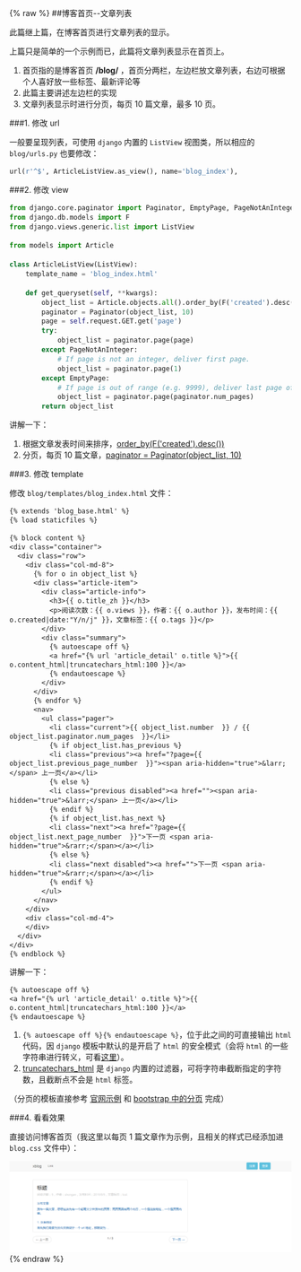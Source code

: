 {% raw %}
##博客首页--文章列表

此篇继上篇，在博客首页进行文章列表的显示。

上篇只是简单的一个示例而已，此篇将文章列表显示在首页上。

1. 首页指的是博客首页 **/blog/** ，首页分两栏，左边栏放文章列表，右边可根据个人喜好放一些标签、最新评论等
2. 此篇主要讲述左边栏的实现
3. 文章列表显示时进行分页，每页 10 篇文章，最多 10 页。

###1. 修改 url

一般要呈现列表，可使用 `django` 内置的 `ListView` 视图类，所以相应的 `blog/urls.py` 也要修改：

```python
url(r'^$', ArticleListView.as_view(), name='blog_index'),
```

###2. 修改 view

```python
from django.core.paginator import Paginator, EmptyPage, PageNotAnInteger
from django.db.models import F
from django.views.generic.list import ListView

from models import Article

class ArticleListView(ListView):
    template_name = 'blog_index.html'

    def get_queryset(self, **kwargs):
        object_list = Article.objects.all().order_by(F('created').desc())[:100]
        paginator = Paginator(object_list, 10)
        page = self.request.GET.get('page')
        try:
            object_list = paginator.page(page)
        except PageNotAnInteger:
            # If page is not an integer, deliver first page.
            object_list = paginator.page(1)
        except EmptyPage:
            # If page is out of range (e.g. 9999), deliver last page of results.
            object_list = paginator.page(paginator.num_pages)
        return object_list
```
讲解一下：

1. 根据文章发表时间来排序，[order_by(F('created').desc())](https://docs.djangoproject.com/en/1.8/ref/models/querysets/#order-by)
2. 分页，每页 10 篇文章，[paginator = Paginator(object_list, 10)](https://docs.djangoproject.com/en/1.8/topics/pagination/#using-paginator-in-a-view)

###3. 修改 template

修改 `blog/templates/blog_index.html` 文件：

```jinja
{% extends 'blog_base.html' %}
{% load staticfiles %}

{% block content %}
<div class="container">
  <div class="row">
    <div class="col-md-8">
      {% for o in object_list %}
      <div class="article-item">
        <div class="article-info">
          <h3>{{ o.title_zh }}</h3>
          <p>阅读次数：{{ o.views }}，作者：{{ o.author }}，发布时间：{{ o.created|date:"Y/n/j" }}，文章标签：{{ o.tags }}</p>
        </div>
        <div class="summary">
          {% autoescape off %}
          <a href="{% url 'article_detail' o.title %}">{{ o.content_html|truncatechars_html:100 }}</a>
          {% endautoescape %}
        </div>
      </div>
      {% endfor %}
      <nav>
        <ul class="pager">
          <li class="current">{{ object_list.number  }} / {{ object_list.paginator.num_pages  }}</li>
          {% if object_list.has_previous %}
          <li class="previous"><a href="?page={{ object_list.previous_page_number  }}"><span aria-hidden="true">&larr;</span> 上一页</a></li>
          {% else %}
          <li class="previous disabled"><a href=""><span aria-hidden="true">&larr;</span> 上一页</a></li>
          {% endif %}
          {% if object_list.has_next %}
          <li class="next"><a href="?page={{ object_list.next_page_number  }}">下一页 <span aria-hidden="true">&rarr;</span></a></li>
          {% else %}
          <li class="next disabled"><a href="">下一页 <span aria-hidden="true">&rarr;</span></a></li>
          {% endif %}
        </ul>
      </nav>
    </div>
    <div class="col-md-4">
    </div>
  </div>
</div>
{% endblock %}
```

讲解一下：

```jinja
{% autoescape off %}
<a href="{% url 'article_detail' o.title %}">{{ o.content_html|truncatechars_html:100 }}</a>
{% endautoescape %}
```
1. `{% autoescape off %}{% endautoescape %}`，位于此之间的可直接输出 `html` 代码，因 `django` 模板中默认的是开启了 `html` 的安全模式（会将 `html` 的一些字符串进行转义，可看[这里](https://docs.djangoproject.com/en/1.8/ref/templates/builtins/#escape)）。
2. [truncatechars_html](https://docs.djangoproject.com/en/1.8/ref/templates/builtins/#truncatechars-html) 是 `django` 内置的过滤器，可将字符串截断指定的字符数，且截断点不会是 `html` 标签。

（分页的模板直接参考 [官网示例](https://docs.djangoproject.com/en/1.8/topics/pagination/) 和 [bootstrap 中的分页](http://v3.bootcss.com/components/#-6) 完成）

###4. 看看效果

直接访问博客首页（我这里以每页 1 篇文章作为示例，且相关的样式已经添加进 `blog.css` 文件中）：

![](/img/blog_index_articlelist_001.png)
{% endraw %}
